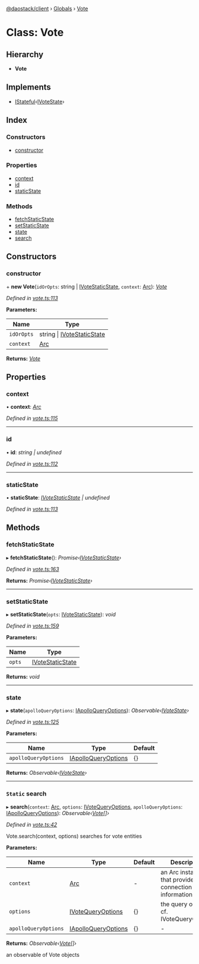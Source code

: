 [@daostack/client](../README.md) › [Globals](../globals.md) › [Vote](vote.md)

# Class: Vote

## Hierarchy

* **Vote**

## Implements

* [IStateful](../interfaces/istateful.md)‹[IVoteState](../interfaces/ivotestate.md)›

## Index

### Constructors

* [constructor](vote.md#constructor)

### Properties

* [context](vote.md#context)
* [id](vote.md#id)
* [staticState](vote.md#staticstate)

### Methods

* [fetchStaticState](vote.md#fetchstaticstate)
* [setStaticState](vote.md#setstaticstate)
* [state](vote.md#state)
* [search](vote.md#static-search)

## Constructors

###  constructor

\+ **new Vote**(`idOrOpts`: string | [IVoteStaticState](../interfaces/ivotestaticstate.md), `context`: [Arc](arc.md)): *[Vote](vote.md)*

*Defined in [vote.ts:113](https://github.com/daostack/client/blob/5e8078f/src/vote.ts#L113)*

**Parameters:**

Name | Type |
------ | ------ |
`idOrOpts` | string &#124; [IVoteStaticState](../interfaces/ivotestaticstate.md) |
`context` | [Arc](arc.md) |

**Returns:** *[Vote](vote.md)*

## Properties

###  context

• **context**: *[Arc](arc.md)*

*Defined in [vote.ts:115](https://github.com/daostack/client/blob/5e8078f/src/vote.ts#L115)*

___

###  id

• **id**: *string | undefined*

*Defined in [vote.ts:112](https://github.com/daostack/client/blob/5e8078f/src/vote.ts#L112)*

___

###  staticState

• **staticState**: *[IVoteStaticState](../interfaces/ivotestaticstate.md) | undefined*

*Defined in [vote.ts:113](https://github.com/daostack/client/blob/5e8078f/src/vote.ts#L113)*

## Methods

###  fetchStaticState

▸ **fetchStaticState**(): *Promise‹[IVoteStaticState](../interfaces/ivotestaticstate.md)›*

*Defined in [vote.ts:163](https://github.com/daostack/client/blob/5e8078f/src/vote.ts#L163)*

**Returns:** *Promise‹[IVoteStaticState](../interfaces/ivotestaticstate.md)›*

___

###  setStaticState

▸ **setStaticState**(`opts`: [IVoteStaticState](../interfaces/ivotestaticstate.md)): *void*

*Defined in [vote.ts:159](https://github.com/daostack/client/blob/5e8078f/src/vote.ts#L159)*

**Parameters:**

Name | Type |
------ | ------ |
`opts` | [IVoteStaticState](../interfaces/ivotestaticstate.md) |

**Returns:** *void*

___

###  state

▸ **state**(`apolloQueryOptions`: [IApolloQueryOptions](../interfaces/iapolloqueryoptions.md)): *Observable‹[IVoteState](../interfaces/ivotestate.md)›*

*Defined in [vote.ts:125](https://github.com/daostack/client/blob/5e8078f/src/vote.ts#L125)*

**Parameters:**

Name | Type | Default |
------ | ------ | ------ |
`apolloQueryOptions` | [IApolloQueryOptions](../interfaces/iapolloqueryoptions.md) |  {} |

**Returns:** *Observable‹[IVoteState](../interfaces/ivotestate.md)›*

___

### `Static` search

▸ **search**(`context`: [Arc](arc.md), `options`: [IVoteQueryOptions](../interfaces/ivotequeryoptions.md), `apolloQueryOptions`: [IApolloQueryOptions](../interfaces/iapolloqueryoptions.md)): *Observable‹[Vote](vote.md)[]›*

*Defined in [vote.ts:42](https://github.com/daostack/client/blob/5e8078f/src/vote.ts#L42)*

Vote.search(context, options) searches for vote entities

**Parameters:**

Name | Type | Default | Description |
------ | ------ | ------ | ------ |
`context` | [Arc](arc.md) | - | an Arc instance that provides connection information |
`options` | [IVoteQueryOptions](../interfaces/ivotequeryoptions.md) |  {} | the query options, cf. IVoteQueryOptions |
`apolloQueryOptions` | [IApolloQueryOptions](../interfaces/iapolloqueryoptions.md) |  {} | - |

**Returns:** *Observable‹[Vote](vote.md)[]›*

an observable of Vote objects
